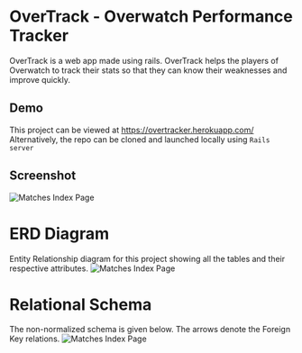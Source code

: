 # OverTrack - Overwatch Performance Tracker
OverTrack is a web app made using rails. OverTrack helps the players of Overwatch to track their stats so that they can know their weaknesses and improve quickly.

## Demo
This project can be viewed at https://overtracker.herokuapp.com/ </br>
Alternatively, the repo can be cloned and launched locally using 
``` Rails server ```

## Screenshot
![Matches Index Page](screenshots/matches.png) </br>

# ERD Diagram </br>
Entity Relationship diagram for this project showing all the tables and their respective attributes.
![Matches Index Page](screenshots/erd.png) </br>

# Relational Schema </br>
The non-normalized schema is given below. The arrows denote the Foreign Key relations.
![Matches Index Page](screenshots/schema.png)
